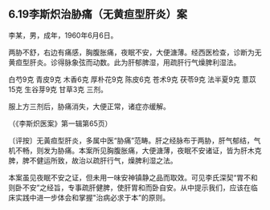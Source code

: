 ## 6.19李斯炽治胁痛（无黄疸型肝炎）案

李某，男，成年，1960年6月6日。

两胁不舒，右边有痛感，胸腹胀痛，夜眠不安，大便溏薄。经西医检查，诊断为无黄疸型肝炎。诊得脉象弦而动数。此为肝郁脾湿，用疏肝行气燥脾利湿法。

白芍9克 青皮9克 木香6克 厚朴花9克 陈皮6克 苍术9克 茯苓9克 法半夏9克 薏苡15克 生谷芽9克 甘草3克 三剂。

服上方三剂后，胁痛消失，大便正常，诸症亦缓解。

（《李斯炽医案》第一辑第65页）

〔评按〕无黃疸型肝炎，多属中医“胁痛”范畴。肝之经脉布于两胁，肝气郁结，气机不畅，则发为胁痛。本案所见胸腹胀痛，大便溏薄，夜眠不安诸证，皆为肝木克脾，脾不健运所致，故治以疏肝行气，燥脾利湿之法。

本案虽见夜眠不安之证，但未用一味安神镇静之品而取效。可见李氏深契“胃不和则卧不安”之经旨，专事疏肝健脾，使肝胃和而卧自安。从中提示我们，应该在临床实践中进一步体会和掌握"治病必求于本”的原则。
